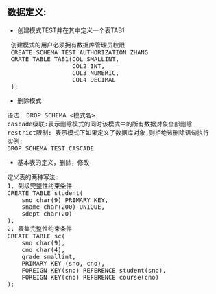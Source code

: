 数据定义:
---
* 创建模式TEST并在其中定义一个表TAB1
<pre>
 创建模式的用户必须拥有数据库管理员权限
 CREATE SCHEMA TEST AUTHORIZATION ZHANG
 CRATE TABLE TAB1(COL SMALLINT,
                  COL2 INT,
                  COL3 NUMERIC,
                  COL4 DECIMAL
 );
</pre>

* 删除模式
<pre>
语法: DROP SCHEMA <模式名><CASCADE|RESTRICT>
cascade级联:表示删除模式的同时该模式中的所有数据对象全部删除
restrict限制: 表示模式下如果定义了数据库对象,则拒绝该删除语句执行
实例:
DROP SCHEMA TEST CASCADE
</pre>

* 基本表的定义，删除，修改
<pre>
定义表的两种写法:
1, 列级完整性约束条件
CREATE TABLE student(
    sno char(9) PRIMARY KEY,
    sname char(200) UNIQUE,
    sdept char(20)
);
2, 表集完整性约束条件
CREATE TABLE sc(
    sno char(9),
    cno char(4),
    grade smallint,
    PRIMARY KEY (sno, cno),
    FOREIGN KEY(sno) REFERENCE student(sno),
    FOREIGN KEY(cno) REFERENCE course(cno)
);
</pre>